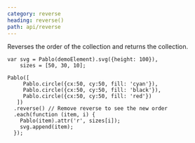 ```yaml
---
category: reverse
heading: reverse()
path: api/reverse
---
```


Reverses the order of the collection and returns the collection.

    var svg = Pablo(demoElement).svg({height: 100}),
        sizes = [50, 30, 10];

    Pablo([
         Pablo.circle({cx:50, cy:50, fill: 'cyan'}),
         Pablo.circle({cx:50, cy:50, fill: 'black'}),
         Pablo.circle({cx:50, cy:50, fill: 'red'})
       ])
      .reverse() // Remove reverse to see the new order
      .each(function (item, i) {
        Pablo(item).attr('r', sizes[i]);
        svg.append(item);
      });
